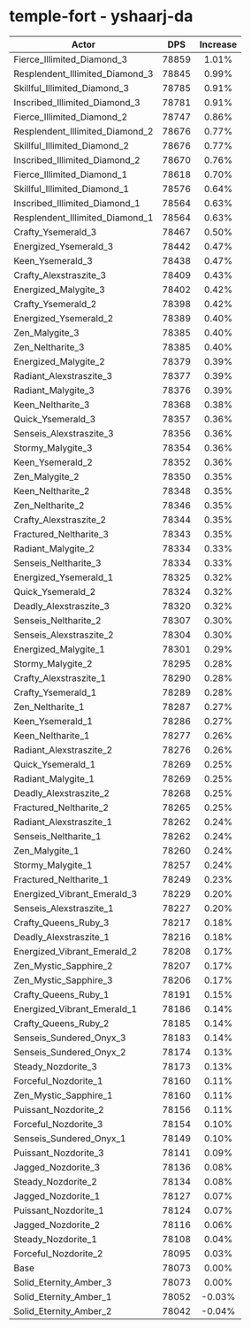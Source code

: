 # temple-fort - yshaarj-da
| Actor | DPS | Increase |
|---|:---:|:---:|
|Fierce_Illimited_Diamond_3|78859|1.01%|
|Resplendent_Illimited_Diamond_3|78845|0.99%|
|Skillful_Illimited_Diamond_3|78785|0.91%|
|Inscribed_Illimited_Diamond_3|78781|0.91%|
|Fierce_Illimited_Diamond_2|78747|0.86%|
|Resplendent_Illimited_Diamond_2|78676|0.77%|
|Skillful_Illimited_Diamond_2|78676|0.77%|
|Inscribed_Illimited_Diamond_2|78670|0.76%|
|Fierce_Illimited_Diamond_1|78618|0.70%|
|Skillful_Illimited_Diamond_1|78576|0.64%|
|Inscribed_Illimited_Diamond_1|78564|0.63%|
|Resplendent_Illimited_Diamond_1|78564|0.63%|
|Crafty_Ysemerald_3|78467|0.50%|
|Energized_Ysemerald_3|78442|0.47%|
|Keen_Ysemerald_3|78438|0.47%|
|Crafty_Alexstraszite_3|78409|0.43%|
|Energized_Malygite_3|78402|0.42%|
|Crafty_Ysemerald_2|78398|0.42%|
|Energized_Ysemerald_2|78389|0.40%|
|Zen_Malygite_3|78385|0.40%|
|Zen_Neltharite_3|78385|0.40%|
|Energized_Malygite_2|78379|0.39%|
|Radiant_Alexstraszite_3|78377|0.39%|
|Radiant_Malygite_3|78376|0.39%|
|Keen_Neltharite_3|78368|0.38%|
|Quick_Ysemerald_3|78357|0.36%|
|Senseis_Alexstraszite_3|78356|0.36%|
|Stormy_Malygite_3|78354|0.36%|
|Keen_Ysemerald_2|78352|0.36%|
|Zen_Malygite_2|78350|0.35%|
|Keen_Neltharite_2|78348|0.35%|
|Zen_Neltharite_2|78346|0.35%|
|Crafty_Alexstraszite_2|78344|0.35%|
|Fractured_Neltharite_3|78343|0.35%|
|Radiant_Malygite_2|78334|0.33%|
|Senseis_Neltharite_3|78334|0.33%|
|Energized_Ysemerald_1|78325|0.32%|
|Quick_Ysemerald_2|78324|0.32%|
|Deadly_Alexstraszite_3|78320|0.32%|
|Senseis_Neltharite_2|78307|0.30%|
|Senseis_Alexstraszite_2|78304|0.30%|
|Energized_Malygite_1|78301|0.29%|
|Stormy_Malygite_2|78295|0.28%|
|Crafty_Alexstraszite_1|78290|0.28%|
|Crafty_Ysemerald_1|78289|0.28%|
|Zen_Neltharite_1|78287|0.27%|
|Keen_Ysemerald_1|78286|0.27%|
|Keen_Neltharite_1|78277|0.26%|
|Radiant_Alexstraszite_2|78276|0.26%|
|Quick_Ysemerald_1|78269|0.25%|
|Radiant_Malygite_1|78269|0.25%|
|Deadly_Alexstraszite_2|78268|0.25%|
|Fractured_Neltharite_2|78265|0.25%|
|Radiant_Alexstraszite_1|78262|0.24%|
|Senseis_Neltharite_1|78262|0.24%|
|Zen_Malygite_1|78260|0.24%|
|Stormy_Malygite_1|78257|0.24%|
|Fractured_Neltharite_1|78249|0.23%|
|Energized_Vibrant_Emerald_3|78229|0.20%|
|Senseis_Alexstraszite_1|78227|0.20%|
|Crafty_Queens_Ruby_3|78217|0.18%|
|Deadly_Alexstraszite_1|78216|0.18%|
|Energized_Vibrant_Emerald_2|78208|0.17%|
|Zen_Mystic_Sapphire_2|78207|0.17%|
|Zen_Mystic_Sapphire_3|78206|0.17%|
|Crafty_Queens_Ruby_1|78191|0.15%|
|Energized_Vibrant_Emerald_1|78186|0.14%|
|Crafty_Queens_Ruby_2|78185|0.14%|
|Senseis_Sundered_Onyx_3|78183|0.14%|
|Senseis_Sundered_Onyx_2|78174|0.13%|
|Steady_Nozdorite_3|78173|0.13%|
|Forceful_Nozdorite_1|78160|0.11%|
|Zen_Mystic_Sapphire_1|78160|0.11%|
|Puissant_Nozdorite_2|78156|0.11%|
|Forceful_Nozdorite_3|78154|0.10%|
|Senseis_Sundered_Onyx_1|78149|0.10%|
|Puissant_Nozdorite_3|78141|0.09%|
|Jagged_Nozdorite_3|78136|0.08%|
|Steady_Nozdorite_2|78134|0.08%|
|Jagged_Nozdorite_1|78127|0.07%|
|Puissant_Nozdorite_1|78124|0.07%|
|Jagged_Nozdorite_2|78116|0.06%|
|Steady_Nozdorite_1|78108|0.04%|
|Forceful_Nozdorite_2|78095|0.03%|
|Base|78073|0.00%|
|Solid_Eternity_Amber_3|78073|0.00%|
|Solid_Eternity_Amber_1|78052|-0.03%|
|Solid_Eternity_Amber_2|78042|-0.04%|
